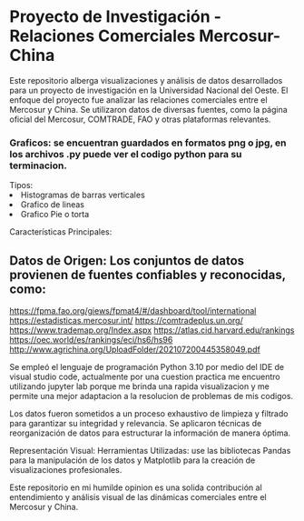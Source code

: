 <h1>Proyecto de Investigación - Relaciones Comerciales Mercosur-China</h1>

Este repositorio alberga visualizaciones y análisis de datos desarrollados para un proyecto de investigación en la Universidad Nacional del Oeste. El enfoque del proyecto fue analizar las relaciones comerciales entre el Mercosur y China. Se utilizaron datos de diversas fuentes, como la página oficial del Mercosur, COMTRADE, FAO y otras plataformas relevantes.

<h3>Graficos: se encuentran guardados en formatos png o jpg, en los archivos .py puede ver el codigo python para su terminacion.</h3> 
Tipos:
<li>Histogramas de barras verticales</li>
<li>Grafico de lineas</li>
<li>Grafico Pie o torta</li>

Características Principales:
## Datos de Origen: Los conjuntos de datos provienen de fuentes confiables y reconocidas, como:

https://fpma.fao.org/giews/fpmat4/#/dashboard/tool/international 
https://estadisticas.mercosur.int/
https://comtradeplus.un.org/
https://www.trademap.org/Index.aspx
https://atlas.cid.harvard.edu/rankings
https://oec.world/es/rankings/eci/hs6/hs96
http://www.agrichina.org/UploadFolder/202107200445358049.pdf 


Se empleó el lenguaje de programación Python 3.10 por medio del IDE de visual studio code, actualmente por una cuestion practica me encuentro utilizando jupyter lab porque me brinda una rapida visualizacion y me permite una mejor adaptacion a la resolucion de problemas de mis codigos.

Los datos fueron sometidos a un proceso exhaustivo de limpieza y filtrado para garantizar su integridad y relevancia.
Se aplicaron técnicas de reorganización de datos para estructurar la información de manera óptima.

Representación Visual:
Herramientas Utilizadas: use las bibliotecas Pandas para la manipulación de los datos y Matplotlib para la creación de visualizaciones profesionales.


Este repositorio en mi humilde opinion es una solida contribución al entendimiento y análisis visual de las dinámicas comerciales entre el Mercosur y China.
